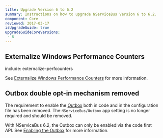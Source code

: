 ```yaml
---
title: Upgrade Version 6 to 6.2
summary: Instructions on how to upgrade NServiceBus Version 6 to 6.2.
component: Core
reviewed: 2017-03-17
isUpgradeGuide: true
upgradeGuideCoreVersions:
 - 6
---
```



## Externalize Windows Performance Counters

include: externalize-perfcounters

See [Externalize Windows Performance Counters](/nservicebus/upgrades/externalize-perfcounters.md) for more information.


## Outbox double opt-in mechanism removed

The requirement to enable the [Outbox](/nservicebus/outbox/) both in code and in the configuration file has been removed. The `NServiceBus/Outbox` app setting is no longer required and should be removed. 

With NServiceBus 6.2, the Outbox can only be enabled via the code first API. See [Enabling the Outbox](/nservicebus/outbox/#enabling-the-outbox) for more information.